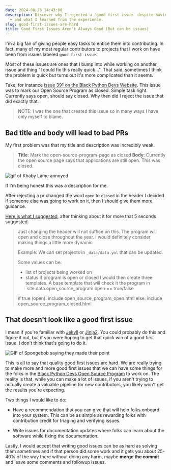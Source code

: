 ```yaml
---
date: 2024-08-26 14:43:00
description: Discover why I rejected a 'good first issue' despite having created it
  - and what I learned from the experience.
slug: good-first-issues-are-hard
title: Good First Issues Aren't Always Good (But can be issues)
---
```


I'm a big fan of giving people easy tasks to entice them into contributing. In fact, many of my most regular contributors to projects that I work on have been from issues labeled `good first issue`.

Most of these issues are ones that I bump into while working on another issue and thing "I could fix this really quick...". That said, sometimes I think the problem is quick but turns out it's more complicated than it seems.

Take, for instance [issue 391 on the Black Python Devs Website][gh issue]. This issue was to mark our Open Source Program as closed. Simple task right. Currently says open, should say closed. Why then did I reject the issue that did exactly that.

> NOTE:
> I was the one that created this issue so in many ways I have only myself to blame.

## Bad title and body will lead to bad PRs

My first problem was that my title and description was incredibly weak.

> **Title**: Mark the open-source-program-page as closed
> **Body**: Currently the open source page says that applications are still open. This was closed.

![gif of Khaby Lame annoyed](https://media1.tenor.com/m/FRU2yGmIf1YAAAAd/seriously.gif)

If I'm being honest this was a description for me.

After rejecting a pr changed the word `open` to `closed` in the header I decided if someone else was going to work on it, then I should give them more guidance.

[Here is what I suggested][gh issue], after thinking about it for more that 5 seconds suggested.

> Just changing the header will not suffice on this.
> The program will open and close throughout the year. I would definitely consider making things a little more dynamic.
>
> Example:
> We can set projects in `_data/data.yml` that can be updated.
>
> Some values can be:
>
> - list of projects being worked on
> - status if program is open or closed
>   I would then create three templates.
>   A base template that will check it the program in `site.data.open_source_program.open == true/false
>
> if true (open):
> include open_source_program_open.html
> else:
> include open_source_program_closed.html

## That doesn't look like a good first issue

I mean if you're familiar with [Jekyll][3391-0001] or [Jinja2][Jinja2]. You could probably do this and figure it out, but if you were hoping to get that quick win of a good first issue. I don't think that's going to do it.

![GIF of Spongebob saying they made their point](https://media1.tenor.com/m/nSZU74yBJdMAAAAd/spongebob-there-i-think-i-made-my-point.gif)

This is all to say that quality good first issues are hard. We are really trying to make more and more good first issues that we can have some things for the folks in the [Black Python Devs Open Source Program](https://blackpythondevs.com/open-source-program) to work on. The reality is that, while you can make a lot of issues, if you aren't trying to actually create a valuable pipeline for new contributors, you likely won't get the results you're expecting.

Two things I would like to do:

- Have a recommendation that you can give that will help folks onboard into your system. This can be as simple as rewarding folks with contribution credit for triaging and verifying issues.

- Write issues for documentation updates where folks can learn about the software while fixing the documentation.

Lastly, I would accept that writing good issues can be as hard as solving them sometimes and if that person did some work and it gets you about 25-40% of the way there without doing any harm, maybe **merge the commit** and leave some comments and followup issues.

[gh issue]: https://github.com/blackpythondevs/blackpythondevs.github.io/issues/391
[3391-0001]: https://jekyllrb.com/
[Jinja2]: https://jinja.palletsprojects.com/en/3.0.x/

<!-- Report:
(47:31:19): [Jekyll](ruby jekyll) => https://jekyllrb.com/
(47:54:18): [Jinja](jinja2) => https://jekyllrb.com/
(0:54:18): Processed: 2 links, 0 errors.
-->
